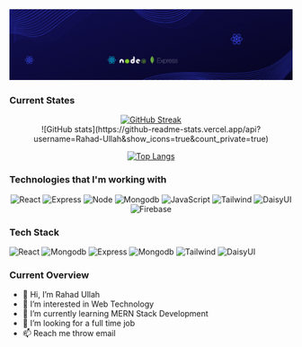 <div align="center">
  <img src="https://raw.githubusercontent.com/Rahad-Ullah/Rahad-Ullah/main/Blue%20and%20White%20Abstract%20Technology%20LinkedIn%20Banner%20(1).gif" alt="Banner">
</div>

### Current States
<div align="center">
   <a href="https://git.io/streak-stats"><img src="https://github-readme-streak-stats.herokuapp.com?user=Rahad-Ullah&theme=transparent" alt="GitHub Streak" /></a>
</div>
<div align="center" width="80%">
  ![GitHub stats](https://github-readme-stats.vercel.app/api?username=Rahad-Ullah&show_icons=true&count_private=true)  

  [![Top Langs](https://github-readme-stats.vercel.app/api/top-langs/?username=Rahad-Ullah)](https://github.com/anuraghazra/github-readme-stats)
</div>

### Technologies that I'm working with
<div align="center" margin="10px">
  <img alt="React" title="React" height="48" width="48" src="https://cdn.simpleicons.org/react">
  <img alt="Express" title="Express" height="48" width="48" src="https://cdn.simpleicons.org/express">
  <img alt="Node" title="Node" height="48" width="60" src="https://upload.wikimedia.org/wikipedia/commons/thumb/d/d9/Node.js_logo.svg/2560px-Node.js_logo.svg.png">
  <img alt="Mongodb" title="Mongodb" height="48" width="48" src="https://cdn.simpleicons.org/mongodb">
  <img alt="JavaScript" title="JavaScript" height="48" width="48" src="https://cdn.simpleicons.org/javascript">
  <img alt="Tailwind" title="Tailwind" height="48" width="48" src="https://cdn.simpleicons.org/tailwindcss">
  <img alt="DaisyUI" title="DaisyUI" height="48" width="48" src="https://cdn.simpleicons.org/daisyui">
  <img alt="Firebase" title="Firebase" height="48" width="48" src="https://cdn.simpleicons.org/firebase">
</div>
    
### Tech Stack
![React](https://img.shields.io/badge/React-16.x-blue)
![Mongodb](https://img.shields.io/badge/Mongodb-16.x-green)
![Express](https://img.shields.io/badge/Express-16.x-orange)
![Mongodb](https://img.shields.io/badge/Mongodb-16.x-pink)
![Tailwind](https://img.shields.io/badge/Tailwind-16.x-lightblue)
![DaisyUI](https://img.shields.io/badge/DaisyUI-16.x-skyblue)


### Current Overview
- 👋 Hi, I’m Rahad Ullah
- 👀 I’m interested in Web Technology
- 🌱 I’m currently learning MERN Stack Development
- 💞️ I’m looking for a full time job
- 📫 Reach me throw email

<!---
Rahad-Ullah/Rahad-Ullah is a ✨ special ✨ repository because its `README.md` (this file) appears on your GitHub profile.
You can click the Preview link to take a look at your changes.
--->

